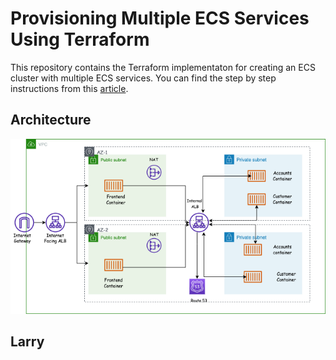# Provisioning Multiple ECS Services Using Terraform

This repository contains the Terraform implementaton for creating an ECS cluster with multiple ECS services.
You can find the step by step instructions from this [article](https://medium.com/towards-aws/provisioning-multiple-ecs-services-using-terraform-d4448354c803).

## Architecture


![ECS Service Communication Using an Internal Load Balancer](ecs.png?raw=true)

## Larry